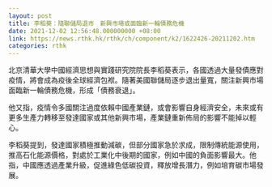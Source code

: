 ```yaml
---
layout: post
title: 李稻葵：隨聯儲局退市　新興市場或面臨新一輪債務危機
date: 2021-12-02 12:56:48.000000000 +08:00
link: https://news.rthk.hk/rthk/ch/component/k2/1622426-20211202.htm
categories: rthk
---
```


北京清華大學中國經濟思想與實踐研究院院長李稻葵表示，各國透過大量發債應對疫情，將會成為疫後全球經濟包袱。隨著美國聯儲局逐步退出量寬，關注新興市場面臨新一輪債務危機，形成「債務衰退」。

他又指，疫情令多國關注過度依賴中國產業鏈，或會影響自身經濟安全，未來或有更多生產力轉移至發達國家或其他新興市場，產業鏈重新佈局的影響不能掉以輕心。

李稻葵提到，發達國家積極推動減碳，但部分國家急於求成，限制傳統能源使用，推高石化能源價格，對處於工業化中後期的國家，例如中國的負面影響最大。他指，中國應透過產業升級，促進綠色低碳投資，釋放增長潛力，例如培育碳市場發展。
